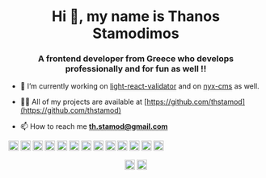 <h1 align="center">Hi 👋, my name is Thanos Stamodimos</h1>
<h3 align="center">A frontend developer from Greece who develops professionally and for fun as well !!</h3>

- 🔭 I’m currently working on [light-react-validator](https://github.com/thstamod/light-react-validator) and on [nyx-cms](https://github.com/thstamod/nyx-cms) as well.

- 👨‍💻 All of my projects are available at [https://github.com/thstamod](https://github.com/thstamod)

- 📫 How to reach me **th.stamod@gmail.com**

<p align="left"><img src="https://devicons.github.io/devicon/devicon.git/icons/react/react-original-wordmark.svg" alt="react" width="20" height="20"/> <img src="https://devicons.github.io/devicon/devicon.git/icons/bootstrap/bootstrap-plain.svg" alt="bootstrap" width="20" height="20"/> <img src="https://devicons.github.io/devicon/devicon.git/icons/css3/css3-original-wordmark.svg" alt="css3" width="20" height="20"/> <img src="https://devicons.github.io/devicon/devicon.git/icons/gulp/gulp-plain.svg" alt="gulp" width="20" height="20"/> <img src="https://devicons.github.io/devicon/devicon.git/icons/html5/html5-original-wordmark.svg" alt="html5" width="20" height="20"/> <img src="https://devicons.github.io/devicon/devicon.git/icons/javascript/javascript-original.svg" alt="javascript" width="20" height="20"/> <img src="https://devicons.github.io/devicon/devicon.git/icons/typescript/typescript-original.svg" alt="typescript" width="20" height="20"/> <img src="https://devicons.github.io/devicon/devicon.git/icons/sass/sass-original.svg" alt="sass" width="20" height="20"/> <img src="https://devicons.github.io/devicon/devicon.git/icons/nodejs/nodejs-original-wordmark.svg" alt="nodejs" width="20" height="20"/> <img src="https://devicons.github.io/devicon/devicon.git/icons/linux/linux-original.svg" alt="linux" width="20" height="20"/> <img src="https://devicons.github.io/devicon/devicon.git/icons/redux/redux-original.svg" alt="redux" width="20" height="20"/> <img src="https://devicons.github.io/devicon/devicon.git/icons/webpack/webpack-original.svg" alt="webpack" width="20" height="20"/> <img src="https://devicons.github.io/devicon/devicon.git/icons/express/express-original-wordmark.svg" alt="express" width="20" height="20"/></p><p align="center">
<a href="https://twitter.com/@stamodimos" target="blank"><img align="center" src="https://cdn.jsdelivr.net/npm/simple-icons@3.0.1/icons/twitter.svg" alt="@stamodimos" height="20" width="20" /></a>
<a href="https://linkedin.com/in/https://gr.linkedin.com/in/stamodimos-athanasios" target="blank"><img align="center" src="https://cdn.jsdelivr.net/npm/simple-icons@3.0.1/icons/linkedin.svg" alt="https://gr.linkedin.com/in/stamodimos-athanasios" height="20" width="20" /></a>
</p>

